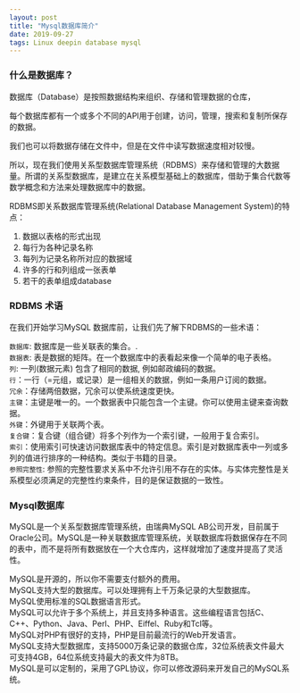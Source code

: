 ```yaml
---      
layout: post      
title: "Mysql数据库简介"      
date: 2019-09-27      
tags: Linux deepin database mysql       
---      
```

      
### 什么是数据库？  
数据库（Database）是按照数据结构来组织、存储和管理数据的仓库，  
  
每个数据库都有一个或多个不同的API用于创建，访问，管理，搜索和复制所保存的数据。  
  
我们也可以将数据存储在文件中，但是在文件中读写数据速度相对较慢。  
  
所以，现在我们使用关系型数据库管理系统（RDBMS）来存储和管理的大数据量。所谓的关系型数据库，是建立在关系模型基础上的数据库，借助于集合代数等数学概念和方法来处理数据库中的数据。  
  
RDBMS即关系数据库管理系统(Relational Database Management System)的特点：  
  
1. 数据以表格的形式出现  
2. 每行为各种记录名称  
3. 每列为记录名称所对应的数据域  
4. 许多的行和列组成一张表单  
5. 若干的表单组成database      
    
### RDBMS 术语    
在我们开始学习MySQL 数据库前，让我们先了解下RDBMS的一些术语：    
    
`数据库`: 数据库是一些关联表的集合。.    
`数据表`: 表是数据的矩阵。在一个数据库中的表看起来像一个简单的电子表格。    
`列`: 一列(数据元素) 包含了相同的数据, 例如邮政编码的数据。    
`行`：一行（=元组，或记录）是一组相关的数据，例如一条用户订阅的数据。    
`冗余`：存储两倍数据，冗余可以使系统速度更快。    
`主键`：主键是唯一的。一个数据表中只能包含一个主键。你可以使用主键来查询数据。    
`外键`：外键用于关联两个表。    
`复合键`：复合键（组合键）将多个列作为一个索引键，一般用于复合索引。    
`索引`：使用索引可快速访问数据库表中的特定信息。索引是对数据库表中一列或多列的值进行排序的一种结构。类似于书籍的目录。    
`参照完整性`: 参照的完整性要求关系中不允许引用不存在的实体。与实体完整性是关系模型必须满足的完整性约束条件，目的是保证数据的一致性。      
### Mysql数据库      
MySQL是一个关系型数据库管理系统，由瑞典MySQL AB公司开发，目前属于Oracle公司。MySQL是一种关联数据库管理系统，关联数据库将数据保存在不同的表中，而不是将所有数据放在一个大仓库内，这样就增加了速度并提高了灵活性。      
      
MySQL是开源的，所以你不需要支付额外的费用。      
MySQL支持大型的数据库。可以处理拥有上千万条记录的大型数据库。      
MySQL使用标准的SQL数据语言形式。      
MySQL可以允许于多个系统上，并且支持多种语言。这些编程语言包括C、C++、Python、Java、Perl、PHP、Eiffel、Ruby和Tcl等。      
MySQL对PHP有很好的支持，PHP是目前最流行的Web开发语言。      
MySQL支持大型数据库，支持5000万条记录的数据仓库，32位系统表文件最大可支持4GB，64位系统支持最大的表文件为8TB。      
MySQL是可以定制的，采用了GPL协议，你可以修改源码来开发自己的MySQL系统。      
